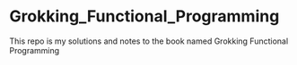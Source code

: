 # Grokking_Functional_Programming
This repo is my solutions and notes to the book named Grokking Functional Programming
